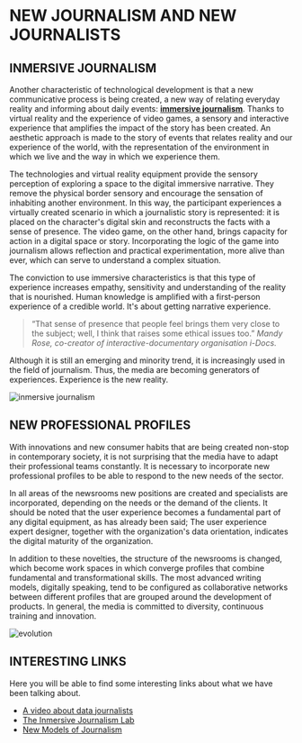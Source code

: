 
# **NEW JOURNALISM AND NEW JOURNALISTS**

## INMERSIVE JOURNALISM

Another characteristic of technological development is that a new communicative process is being created, a new way of relating everyday reality and informing about daily events: [**immersive journalism**](https://www.youtube.com/watch?v=DSc4PShv11k). Thanks to virtual reality and the experience of video games, a sensory and interactive experience that amplifies the impact of the story has been created. An aesthetic approach is made to the story of events that relates reality and our experience of the world, with the representation of the environment in which we live and the way in which we experience them.

The technologies and virtual reality equipment provide the sensory perception of exploring a space to the digital immersive narrative. They remove the physical border sensory and encourage the sensation of inhabiting another environment. In this way, the participant experiences a virtually created scenario in which a journalistic story is represented: it is placed on the character's digital skin and reconstructs the facts with a sense of presence. The video game, on the other hand, brings capacity for action in a digital space or story. Incorporating the logic of the game into journalism allows reflection and practical experimentation, more alive than ever, which can serve to understand a complex situation.

The conviction to use immersive characteristics is that this type of experience increases empathy, sensitivity and understanding of the reality that is nourished. Human knowledge is amplified with a first-person experience of a credible world. It's about getting narrative experience. 

>“That sense of presence that people feel brings them very close to the subject; well, I think that raises some ethical issues too.” _Mandy Rose, co-creator of interactive-documentary organisation i-Docs._

Although it is still an emerging and minority trend, it is increasingly used in the field of journalism. Thus, the media are becoming generators of experiences. Experience is the new reality.

![inmersive journalism](https://i.ytimg.com/vi/wvXPP_0Ofzc/maxresdefault.jpg)

## NEW PROFESSIONAL PROFILES

With innovations and new consumer habits that are being created non-stop in contemporary society, it is not surprising that the media have to adapt their professional teams constantly. It is necessary to incorporate new professional profiles to be able to respond to the new needs of the sector.

In all areas of the newsrooms new positions are created and specialists are incorporated, depending on the needs or the demand of the clients. It should be noted that the user experience becomes a fundamental part of any digital equipment, as has already been said; The user experience expert designer, together with the organization's data orientation, indicates the digital maturity of the organization.

In addition to these novelties, the structure of the newsrooms is changed, which become work spaces in which converge profiles that combine fundamental and transformational skills. The most advanced writing models, digitally speaking, tend to be configured as collaborative networks between different profiles that are grouped around the development of products. In general, the media is committed to diversity, continuous training and innovation.

![evolution](https://www.oxy.edu/sites/default/files/styles/department_regular/public/Fall14Mag_OxyTalk.jpg?w=240)

## INTERESTING LINKS

Here you will be able to find some interesting links about what we have been talking about.

- [A video about data journalists](https://www.youtube.com/watch?v=h2zbvmXskSE)
- [The Inmersive Journalism Lab](http://www.immersivejournalism.es/) 
- [New Models of Journalism](https://www.youtube.com/watch?v=z79MoWZOFfw) 